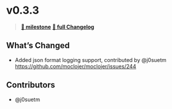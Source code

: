 # v0.3.3

> **[🎯 milestone](https://github.com/moclojer/moclojer/milestone/6?closed=1)**
> **[🔖 full Changelog](https://github.com/moclojer/moclojer/commits/v0.3.3)**

## What’s Changed

* Added json format logging support, contributed by @j0suetm <https://github.com/moclojer/moclojer/issues/244>

## Contributors

* @j0suetm

